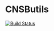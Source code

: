 # CNSButils

[![Build Status](https://travis-ci.com/kevinsal03/CNSButils.svg?branch=master)](https://travis-ci.com/kevinsal03/CNSButils)
